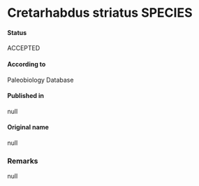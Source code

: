 Cretarhabdus striatus SPECIES
=======

#### Status
ACCEPTED

#### According to
Paleobiology Database

#### Published in
null

#### Original name
null

### Remarks
null
